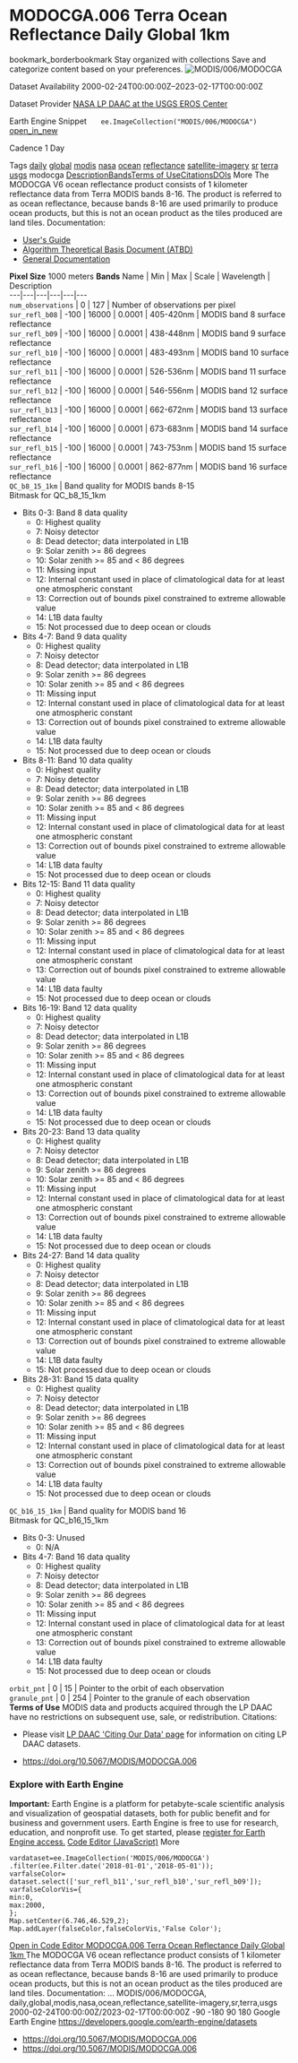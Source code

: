  
#  MODOCGA.006 Terra Ocean Reflectance Daily Global 1km 
bookmark_borderbookmark Stay organized with collections  Save and categorize content based on your preferences.
![MODIS/006/MODOCGA](https://developers.google.com/earth-engine/datasets/images/MODIS/MODIS_006_MODOCGA_sample.png) 

Dataset Availability
    2000-02-24T00:00:00Z–2023-02-17T00:00:00Z 

Dataset Provider
     [ NASA LP DAAC at the USGS EROS Center ](https://doi.org/10.5067/MODIS/MODOCGA.006) 

Earth Engine Snippet
     `    ee.ImageCollection("MODIS/006/MODOCGA")   ` [ open_in_new ](https://code.earthengine.google.com/?scriptPath=Examples:Datasets/MODIS/MODIS_006_MODOCGA) 

Cadence
    1 Day 

Tags
     [daily](https://developers.google.com/earth-engine/datasets/tags/daily) [global](https://developers.google.com/earth-engine/datasets/tags/global) [modis](https://developers.google.com/earth-engine/datasets/tags/modis) [nasa](https://developers.google.com/earth-engine/datasets/tags/nasa) [ocean](https://developers.google.com/earth-engine/datasets/tags/ocean) [reflectance](https://developers.google.com/earth-engine/datasets/tags/reflectance) [satellite-imagery](https://developers.google.com/earth-engine/datasets/tags/satellite-imagery) [sr](https://developers.google.com/earth-engine/datasets/tags/sr) [terra](https://developers.google.com/earth-engine/datasets/tags/terra) [usgs](https://developers.google.com/earth-engine/datasets/tags/usgs)
modocga
[Description](https://developers.google.com/earth-engine/datasets/catalog/MODIS_006_MODOCGA#description)[Bands](https://developers.google.com/earth-engine/datasets/catalog/MODIS_006_MODOCGA#bands)[Terms of Use](https://developers.google.com/earth-engine/datasets/catalog/MODIS_006_MODOCGA#terms-of-use)[Citations](https://developers.google.com/earth-engine/datasets/catalog/MODIS_006_MODOCGA#citations)[DOIs](https://developers.google.com/earth-engine/datasets/catalog/MODIS_006_MODOCGA#dois) More
The MODOCGA V6 ocean reflectance product consists of 1 kilometer reflectance data from Terra MODIS bands 8-16. The product is referred to as ocean reflectance, because bands 8-16 are used primarily to produce ocean products, but this is not an ocean product as the tiles produced are land tiles.
Documentation:
  * [User's Guide](https://lpdaac.usgs.gov/documents/306/MOD09_User_Guide_V6.pdf)
  * [Algorithm Theoretical Basis Document (ATBD)](https://lpdaac.usgs.gov/documents/305/MOD09_ATBD.pdf)
  * [General Documentation](https://ladsweb.modaps.eosdis.nasa.gov/filespec/MODIS/6/MODOCGA)


**Pixel Size** 1000 meters 
**Bands**
Name | Min | Max | Scale | Wavelength | Description  
---|---|---|---|---|---  
`num_observations` |  0  |  127  | Number of observations per pixel  
`sur_refl_b08` |  -100  |  16000  | 0.0001 | 405-420nm | MODIS band 8 surface reflectance  
`sur_refl_b09` |  -100  |  16000  | 0.0001 | 438-448nm | MODIS band 9 surface reflectance  
`sur_refl_b10` |  -100  |  16000  | 0.0001 | 483-493nm | MODIS band 10 surface reflectance  
`sur_refl_b11` |  -100  |  16000  | 0.0001 | 526-536nm | MODIS band 11 surface reflectance  
`sur_refl_b12` |  -100  |  16000  | 0.0001 | 546-556nm | MODIS band 12 surface reflectance  
`sur_refl_b13` |  -100  |  16000  | 0.0001 | 662-672nm | MODIS band 13 surface reflectance  
`sur_refl_b14` |  -100  |  16000  | 0.0001 | 673-683nm | MODIS band 14 surface reflectance  
`sur_refl_b15` |  -100  |  16000  | 0.0001 | 743-753nm | MODIS band 15 surface reflectance  
`sur_refl_b16` |  -100  |  16000  | 0.0001 | 862-877nm | MODIS band 16 surface reflectance  
`QC_b8_15_1km` | Band quality for MODIS bands 8-15  
Bitmask for QC_b8_15_1km
  * Bits 0-3: Band 8 data quality 
    * 0: Highest quality
    * 7: Noisy detector
    * 8: Dead detector; data interpolated in L1B
    * 9: Solar zenith >= 86 degrees
    * 10: Solar zenith >= 85 and < 86 degrees
    * 11: Missing input
    * 12: Internal constant used in place of climatological data for at least one atmospheric constant
    * 13: Correction out of bounds pixel constrained to extreme allowable value
    * 14: L1B data faulty
    * 15: Not processed due to deep ocean or clouds
  * Bits 4-7: Band 9 data quality 
    * 0: Highest quality
    * 7: Noisy detector
    * 8: Dead detector; data interpolated in L1B
    * 9: Solar zenith >= 86 degrees
    * 10: Solar zenith >= 85 and < 86 degrees
    * 11: Missing input
    * 12: Internal constant used in place of climatological data for at least one atmospheric constant
    * 13: Correction out of bounds pixel constrained to extreme allowable value
    * 14: L1B data faulty
    * 15: Not processed due to deep ocean or clouds
  * Bits 8-11: Band 10 data quality 
    * 0: Highest quality
    * 7: Noisy detector
    * 8: Dead detector; data interpolated in L1B
    * 9: Solar zenith >= 86 degrees
    * 10: Solar zenith >= 85 and < 86 degrees
    * 11: Missing input
    * 12: Internal constant used in place of climatological data for at least one atmospheric constant
    * 13: Correction out of bounds pixel constrained to extreme allowable value
    * 14: L1B data faulty
    * 15: Not processed due to deep ocean or clouds
  * Bits 12-15: Band 11 data quality 
    * 0: Highest quality
    * 7: Noisy detector
    * 8: Dead detector; data interpolated in L1B
    * 9: Solar zenith >= 86 degrees
    * 10: Solar zenith >= 85 and < 86 degrees
    * 11: Missing input
    * 12: Internal constant used in place of climatological data for at least one atmospheric constant
    * 13: Correction out of bounds pixel constrained to extreme allowable value
    * 14: L1B data faulty
    * 15: Not processed due to deep ocean or clouds
  * Bits 16-19: Band 12 data quality 
    * 0: Highest quality
    * 7: Noisy detector
    * 8: Dead detector; data interpolated in L1B
    * 9: Solar zenith >= 86 degrees
    * 10: Solar zenith >= 85 and < 86 degrees
    * 11: Missing input
    * 12: Internal constant used in place of climatological data for at least one atmospheric constant
    * 13: Correction out of bounds pixel constrained to extreme allowable value
    * 14: L1B data faulty
    * 15: Not processed due to deep ocean or clouds
  * Bits 20-23: Band 13 data quality 
    * 0: Highest quality
    * 7: Noisy detector
    * 8: Dead detector; data interpolated in L1B
    * 9: Solar zenith >= 86 degrees
    * 10: Solar zenith >= 85 and < 86 degrees
    * 11: Missing input
    * 12: Internal constant used in place of climatological data for at least one atmospheric constant
    * 13: Correction out of bounds pixel constrained to extreme allowable value
    * 14: L1B data faulty
    * 15: Not processed due to deep ocean or clouds
  * Bits 24-27: Band 14 data quality 
    * 0: Highest quality
    * 7: Noisy detector
    * 8: Dead detector; data interpolated in L1B
    * 9: Solar zenith >= 86 degrees
    * 10: Solar zenith >= 85 and < 86 degrees
    * 11: Missing input
    * 12: Internal constant used in place of climatological data for at least one atmospheric constant
    * 13: Correction out of bounds pixel constrained to extreme allowable value
    * 14: L1B data faulty
    * 15: Not processed due to deep ocean or clouds
  * Bits 28-31: Band 15 data quality 
    * 0: Highest quality
    * 7: Noisy detector
    * 8: Dead detector; data interpolated in L1B
    * 9: Solar zenith >= 86 degrees
    * 10: Solar zenith >= 85 and < 86 degrees
    * 11: Missing input
    * 12: Internal constant used in place of climatological data for at least one atmospheric constant
    * 13: Correction out of bounds pixel constrained to extreme allowable value
    * 14: L1B data faulty
    * 15: Not processed due to deep ocean or clouds

  
`QC_b16_15_1km` | Band quality for MODIS band 16  
Bitmask for QC_b16_15_1km
  * Bits 0-3: Unused 
    * 0: N/A
  * Bits 4-7: Band 16 data quality 
    * 0: Highest quality
    * 7: Noisy detector
    * 8: Dead detector; data interpolated in L1B
    * 9: Solar zenith >= 86 degrees
    * 10: Solar zenith >= 85 and < 86 degrees
    * 11: Missing input
    * 12: Internal constant used in place of climatological data for at least one atmospheric constant
    * 13: Correction out of bounds pixel constrained to extreme allowable value
    * 14: L1B data faulty
    * 15: Not processed due to deep ocean or clouds

  
`orbit_pnt` |  0  |  15  | Pointer to the orbit of each observation  
`granule_pnt` |  0  |  254  | Pointer to the granule of each observation  
**Terms of Use**
MODIS data and products acquired through the LP DAAC have no restrictions on subsequent use, sale, or redistribution.
Citations:
  * Please visit [LP DAAC 'Citing Our Data' page](https://lpdaac.usgs.gov/citing_our_data) for information on citing LP DAAC datasets.


  * [ https://doi.org/10.5067/MODIS/MODOCGA.006 ](https://doi.org/10.5067/MODIS/MODOCGA.006)


### Explore with Earth Engine
**Important:** Earth Engine is a platform for petabyte-scale scientific analysis and visualization of geospatial datasets, both for public benefit and for business and government users. Earth Engine is free to use for research, education, and nonprofit use. To get started, please [register for Earth Engine access.](https://console.cloud.google.com/earth-engine)
[Code Editor (JavaScript)](https://developers.google.com/earth-engine/datasets/catalog/MODIS_006_MODOCGA#code-editor-javascript-sample) More
```
vardataset=ee.ImageCollection('MODIS/006/MODOCGA')
.filter(ee.Filter.date('2018-01-01','2018-05-01'));
varfalseColor=
dataset.select(['sur_refl_b11','sur_refl_b10','sur_refl_b09']);
varfalseColorVis={
min:0,
max:2000,
};
Map.setCenter(6.746,46.529,2);
Map.addLayer(falseColor,falseColorVis,'False Color');
```
[ Open in Code Editor ](https://code.earthengine.google.com/?scriptPath=Examples:Datasets/MODIS/MODIS_006_MODOCGA)
[ MODOCGA.006 Terra Ocean Reflectance Daily Global 1km ](https://developers.google.com/earth-engine/datasets/catalog/MODIS_006_MODOCGA)
The MODOCGA V6 ocean reflectance product consists of 1 kilometer reflectance data from Terra MODIS bands 8-16. The product is referred to as ocean reflectance, because bands 8-16 are used primarily to produce ocean products, but this is not an ocean product as the tiles produced are land tiles. Documentation: …
MODIS/006/MODOCGA, daily,global,modis,nasa,ocean,reflectance,satellite-imagery,sr,terra,usgs 
2000-02-24T00:00:00Z/2023-02-17T00:00:00Z
-90 -180 90 180 
Google Earth Engine
https://developers.google.com/earth-engine/datasets
  * [ https://doi.org/10.5067/MODIS/MODOCGA.006 ](https://doi.org/https://doi.org/10.5067/MODIS/MODOCGA.006)
  * [ https://doi.org/10.5067/MODIS/MODOCGA.006 ](https://doi.org/https://developers.google.com/earth-engine/datasets/catalog/MODIS_006_MODOCGA)


